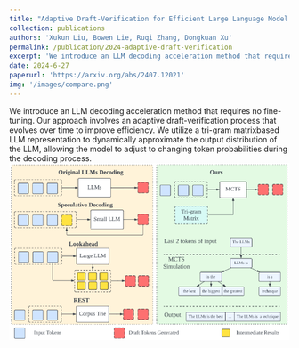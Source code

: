 ```yaml
---
title: "Adaptive Draft-Verification for Efficient Large Language Model Decoding"
collection: publications
authors: 'Xukun Liu, Bowen Lie, Ruqi Zhang, Dongkuan Xu'
permalink: /publication/2024-adaptive-draft-verification
excerpt: 'We introduce an LLM decoding acceleration method that requires no fine-tuning. Our approach involves an adaptive draft-verification process that evolves over time to improve efficiency. We utilize a tri-gram matrixbased LLM representation to dynamically approximate the output distribution of the LLM, allowing the model to adjust to changing token probabilities during the decoding process.'
date: 2024-6-27
paperurl: 'https://arxiv.org/abs/2407.12021'
img: '/images/compare.png'
---
```

We introduce an LLM decoding acceleration method that requires no fine-tuning. Our approach involves an adaptive draft-verification process that evolves over time to improve efficiency. We utilize a tri-gram matrixbased LLM representation to dynamically approximate the output distribution of the LLM, allowing the model to adjust to changing token probabilities during the decoding process.
![ADED](/images/compare.png)